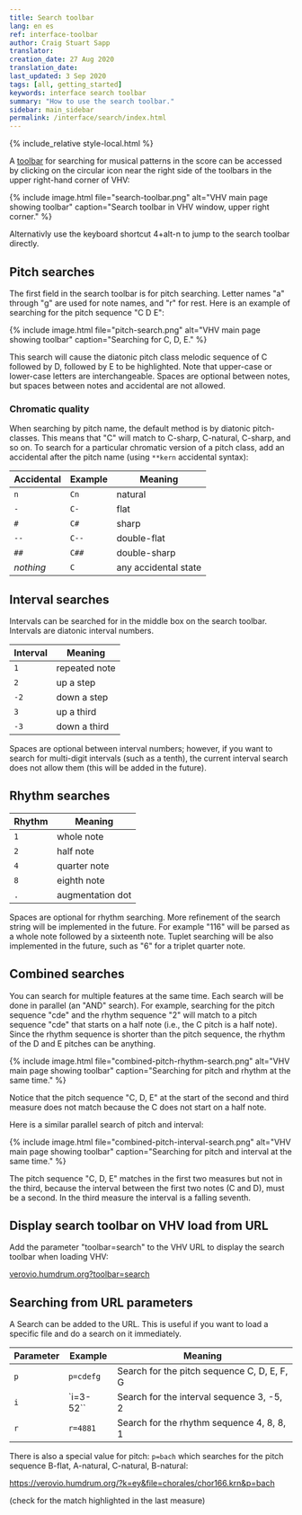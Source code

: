 ```yaml
---
title: Search toolbar
lang: en es
ref: interface-toolbar
author: Craig Stuart Sapp
translator: 
creation_date: 27 Aug 2020
translation_date: 
last_updated: 3 Sep 2020
tags: [all, getting_started]
keywords: interface search toolbar
summary: "How to use the search toolbar."
sidebar: main_sidebar
permalink: /interface/search/index.html
---
```


{% include_relative style-local.html %}

A [toolbar](/interface/toolbar) for searching for musical patterns in the score can be accessed
by clicking on the circular icon near the right side of the toolbars in the upper
right-hand corner of VHV:

{% include image.html
	file="search-toolbar.png"
	alt="VHV main page showing toolbar"
	caption="Search toolbar in VHV window, upper right corner."
%}

Alternativly use the keyboard shortcut <span class="keypress">4+alt-n</span> to
jump to the search toolbar directly.



## Pitch searches ##

The first field in the search toolbar is for pitch searching.  Letter
names "a" through "g" are used for note names, and "r" for rest.
Here is an example of searching for the pitch sequence "C D E":

{% include image.html
	file="pitch-search.png"
	alt="VHV main page showing toolbar"
	caption="Searching for C, D, E."
%}

This search will cause the diatonic pitch class melodic sequence
of C followed by D, followed by E to be highlighted.  Note that upper-case or lower-case
letters are interchangeable.  Spaces are optional between notes, but spaces between notes
and accidental are not allowed.



### Chromatic quality ###

When searching by pitch name, the default method is by diatonic pitch-classes.  This means
that "C" will match to C-sharp, C-natural, C-sharp, and so on.  To search for a particular
chromatic version of a pitch class, add an accidental after the pitch name (using `**kern`
accidental syntax):

| Accidental | Example | Meaning               |
| ---------- | ------- | --------------------- |
| `n`        | `Cn`    | natural               |
| `-`        | `C-`    | flat                  |
| `#`        | `C#`    | sharp                 |
| `--`       | `C--`   | double-flat           |
| `##`       | `C##`   | double-sharp          |
| *nothing*  | `C`     | any accidental state  |



## Interval searches ##

Intervals can be searched for in the middle box on the search toolbar.  Intervals are
diatonic interval numbers. 

| Interval   | Meaning               |
| ---------- | --------------------- |
| `1`        | repeated note         |
| `2`        | up a step             |
| `-2`       | down a step           |
| `3`        | up a third            |
| `-3`       | down a third          |


Spaces are optional between interval numbers; however, if you want to search
for multi-digit intervals (such as a tenth), the current interval search does not
allow them (this will be added in the future).



## Rhythm searches ##

| Rhythm     | Meaning               |
| ---------- | --------------------- |
| `1`        | whole note            |
| `2`        | half note             |
| `4`        | quarter note          |
| `8`        | eighth note           |
| `.`        | augmentation dot      |

Spaces are optional for rhythm searching.  More refinement of the search string will be
implemented in the future.  For example "116" will be parsed as a whole note followed
by a sixteenth note.  Tuplet searching will be also implemented in the future, such as
"6" for a triplet quarter note.



## Combined searches ##

You can search for multiple features at the same time.  Each search
will be done in parallel (an "AND" search).  For example, searching
for the pitch sequence "cde" and the rhythm sequence "2" will match
to a pitch sequence "cde" that starts on a half note (i.e., the C
pitch is a half note).  Since the rhythm sequence is shorter than
the pitch sequence, the rhythm of the D and E pitches can be anything.


{% include image.html
	file="combined-pitch-rhythm-search.png"
	alt="VHV main page showing toolbar"
	caption="Searching for pitch and rhythm at the same time."
%}

Notice that the pitch sequence "C, D, E" at the start of the second and
third measure does not match because the C does not start on a half note.


Here is a similar parallel search of pitch and interval:


{% include image.html
	file="combined-pitch-interval-search.png"
	alt="VHV main page showing toolbar"
	caption="Searching for pitch and interval at the same time."
%}


The pitch sequence "C, D, E" matches in the first two measures but not in the
third, because the interval between the first two notes (C and D), must be a
second.  In the third measure the interval is a falling seventh.



## Display search toolbar on VHV load from URL ##


Add the parameter "toolbar=search" to the VHV URL to display the search
toolbar when loading VHV:

<a target="_blank" href="https://verovio.humdrum.org?toolbar=search">verovio.humdrum.org?toolbar=search</a>



## Searching from URL parameters ##

A Search can be added to the URL.  This is useful if you want to load a specific file
and do a search on it immediately.


| Parameter  | Example   | Meaning               |
| ---------- | -------   | --------------------- |
| `p`        | `p=cdefg` | Search for the pitch sequence C, D, E, F, G |
| `i`        | `i=3-52`` | Search for the interval sequence 3, -5, 2 |
| `r`        | `r=4881`  | Search for the rhythm sequence 4, 8, 8, 1 |

There is also a special value for pitch: `p=bach` which searches
for the pitch sequence B-flat, A-natural, C-natural, B-natural:

<a target="_blank" href="https://verovio.humdrum.org/?k=ey&file=chorales/chor166.krn&p=bach">
https://verovio.humdrum.org/?k=ey&file=chorales/chor166.krn&p=bach
</a>

(check for the match highlighted in the last measure)



